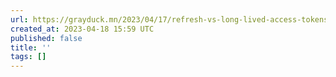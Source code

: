 ```yaml
---
url: https://grayduck.mn/2023/04/17/refresh-vs-long-lived-access-tokens/
created_at: 2023-04-18 15:59 UTC
published: false
title: ''
tags: []
---
```



